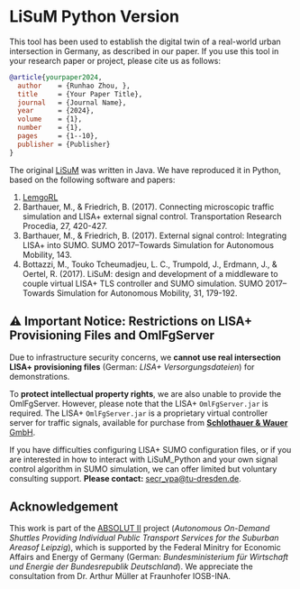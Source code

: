 # LiSuM Python Version

This tool has been used to establish the digital twin of a real-world urban intersection in Germany, as described in our paper. If you use this tool in your research paper or project, please cite us as follows:
```bibtex
@article{yourpaper2024,
  author    = {Runhao Zhou, },
  title     = {Your Paper Title},
  journal   = {Journal Name},
  year      = {2024},
  volume    = {1},
  number    = {1},
  pages     = {1--10},
  publisher = {Publisher}
}
```
The original [LiSuM](https://sumo.dlr.de/docs/Tools/LiSuM.html) was written in Java. We have reproduced it in Python, based on the following software and papers:
1. [LemgoRL](https://github.com/RL-INA/LemgoRL)
2. Barthauer, M., & Friedrich, B. (2017). Connecting microscopic traffic simulation and LISA+ external signal control. Transportation Research Procedia, 27, 420-427.
3. Barthauer, M., & Friedrich, B. (2017). External signal control: Integrating LISA+ into SUMO. SUMO 2017–Towards Simulation for Autonomous Mobility, 143.
4. Bottazzi, M., Touko Tcheumadjeu, L. C., Trumpold, J., Erdmann, J., & Oertel, R. (2017). LiSuM: design and development of a middleware to couple virtual LISA+ TLS controller and SUMO simulation. SUMO 2017–Towards Simulation for Autonomous Mobility, 31, 179-192.

## ⚠️ Important Notice: Restrictions on LISA+ Provisioning Files and OmlFgServer

Due to infrastructure security concerns, we **cannot use real intersection LISA+ provisioning files** (German: *LISA+ Versorgungsdateien*) for demonstrations.

To **protect intellectual property rights**, we are also unable to provide the OmlFgServer. However, please note that the LISA+ `OmlFgServer.jar` is required. The LISA+ `OmlFgServer.jar` is a proprietary virtual controller server for traffic signals, available for purchase from [**Schlothauer & Wauer** GmbH](https://www.schlothauer.de/en/software-lisa).

If you have difficulties configuring LISA+ SUMO configuration files, or if you are interested in how to interact with LiSuM_Python and your own signal control algorithm in SUMO simulation, we can offer limited but voluntary consulting support. **Please contact:** [secr_vpa@tu-dresden.de](mailto:secr_vpa@tu-dresden.de).

## Acknowledgement
This work is part of the [ABSOLUT II](https://absolut-project.com/) project (*Autonomous On-Demand Shuttles Providing Individual Public Transport Services for the Suburban Areasof Leipzig*), which is supported by the Federal Minitry for Economic Affairs and Energy of Germany (German: *Bundesministerium für Wirtschaft und Energie der Bundesrepublik Deutschland*).
We appreciate the consultation from Dr. Arthur Müller at Fraunhofer IOSB-INA.



